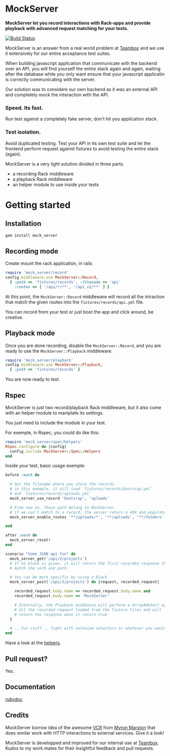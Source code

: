 # MockServer

__MockServer let you record interactions with Rack-apps and provide playback with advanced request matching for your tests.__

[![Build Status](https://secure.travis-ci.org/unixcharles/mock_server.png?branch=master)](http://travis-ci.org/unixcharles/mock_server)

MockServer is an answer from a real world problem at [Teambox](http://teambox.com) and we use it extensively for our entire acceptance test suites.

When building javascript application that communicate with the backend over an API, you will find yourself the entire stack again and again, waiting after the database while you only want ensure that your javascript applicatin is correctly communicating with the server.

Our solution was to considere our own backend as it was an external API and completely mock the interaction with the API.

### Speed. Its fast.

Run test against a completely fake server, don't hit you application stack.

### Test isolation.

Avoid duplicated testing. Test your API in its own test suite and let the frontend perform request against fixtures to avoid testing the entire stack (again).

MockServer is a very light solution divided in three parts.

* a recording Rack middleware
* a playback Rack middleware
* an helper module to use inside your tests

# Getting started

## Installation

```bash
gem install mock_server
```

## Recording mode

Create mount the rack application, in rails

```ruby
require 'mock_server/record'
config.middleware.use MockServer::Record, 
  { :path => 'fixtures/records', :filename => 'api'
    :routes => [ '/api/*/**', '/api_v2/**' ] }
```

At this point, the `MockServer::Record` middleware will record all the intraction that match the given routes into the `fixtures/records/api.yml` file.

You can record from your test or just boot the app and click around, be creative.

## Playback mode

Once you are done recording, disable the `MockServer::Record`, and you are ready to use the `MockServer::Playback` middleware.

```ruby
require 'mock_server/playback'
config.middleware.use MockServer::Playback, 
  { :path => 'fixtures/records' }
```

You are now ready to test.

## Rspec

MockServer is just two record/playback Rack middleware, but it also come with an helper module to maniplate its settings.

You just need to include the module in your test.

For exemple, in Rspec, you could do like this:

```ruby
require 'mock_server/spec/helpers'
RSpec.configure do |config|
  config.include MockServer::Spec::Helpers
end
```

Inside your test, basic usage exemple:

```ruby
before :each do

  # Set the filename where you store the records
  # in this exemple, it will load `fixtures/records/bootsrap.yml`
  # and `fixtures/records/uploads.yml`
  mock_server_use_record 'bootsrap', 'uploads'

  # From now on, those path belong to MockServer.
  # if we can't match to a record, the server return a 404 and populate the errors stack.
  mock_server_enable_routes '**/uploads/*', '**/uploads', '**/folders'

end

after :each do
  mock_server_reset!
end

scenario "Some JSON api fun" do
  mock_server_get('/api/2/projects')
  # If no block is given, it will return the first recorded response that
  # match the verb and path.

  # You can be more specific by using a block
  mock_server_post('/api/2/projects') do |request, recorded_request|

    recorded_request.body.name == recorded_request.body.name and
    recorded_request.body.name == 'MockServer'

    # Internally, the Playback middlware will perform a Array#detect against
    # all the recorded request loaded from the fixture files and will
    # return the response when it return true
  }

  # ...fun stuff... fight with selenium selectors or whatever you would normally do!
end
```

Have a look at the [helpers](http://rubydoc.info/github/unixcharles/mock_server/master/MockServer/Spec/Helpers).

## Pull request?

Yes.

## Documentation

[rubydoc](http://rubydoc.info/github/unixcharles/mock_server/master)

## Credits

MockServer borrow idea of the awesome [VCR](https://github.com/myronmarston/vcr) from [Myron Marston](https://github.com/myronmarston) that does similar work with HTTP interactions to external services. Give it a look!

MockServer is developped and improved for our internal use at [Teambox](http://teambox.com/). Kudos to my work mates for their insightful feedback and pull requests.